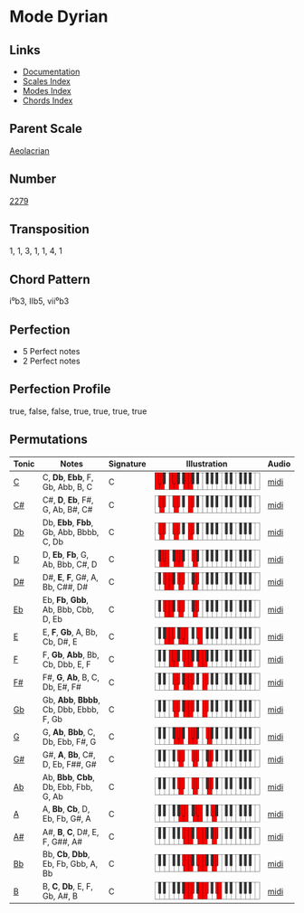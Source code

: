 # Mode Dyrian

## Links

- [Documentation](README.md)
- [Scales Index](Scales.md)
- [Modes Index](Modes.md)
- [Chords Index](Chords.md)

## Parent Scale

[Aeolacrian](ScaleAeolacrian.md)

## Number

[2279](https://ianring.com/musictheory/scales/2279)

## Transposition

1, 1, 3, 1, 1, 4, 1

## Chord Pattern

i⁰b3, IIb5, vii⁰b3

## Perfection

- 5 Perfect notes
- 2 Perfect notes

## Perfection Profile

true, false, false, true, true, true, true

## Permutations

| Tonic | Notes | Signature | Illustration | Audio |
|-------|-------|-----------|--------------|-------|
| [C](ModeCNaturalDyrian.md) | C, **Db**, **Ebb**, F, Gb, Abb, B, C | C | ![CNaturalDyrian](ModeCNaturalDyrian.png) | [midi](https://github.com/edipermadi/music/blob/main/docs/ModeCNaturalDyrian.mid?raw=true) |
| [C#](ModeCSharpDyrian.md) | C#, **D**, **Eb**, F#, G, Ab, B#, C# | C | ![CSharpDyrian](ModeCSharpDyrian.png) | [midi](https://github.com/edipermadi/music/blob/main/docs/ModeCSharpDyrian.mid?raw=true) |
| [Db](ModeDFlatDyrian.md) | Db, **Ebb**, **Fbb**, Gb, Abb, Bbbb, C, Db | C | ![DFlatDyrian](ModeDFlatDyrian.png) | [midi](https://github.com/edipermadi/music/blob/main/docs/ModeDFlatDyrian.mid?raw=true) |
| [D](ModeDNaturalDyrian.md) | D, **Eb**, **Fb**, G, Ab, Bbb, C#, D | C | ![DNaturalDyrian](ModeDNaturalDyrian.png) | [midi](https://github.com/edipermadi/music/blob/main/docs/ModeDNaturalDyrian.mid?raw=true) |
| [D#](ModeDSharpDyrian.md) | D#, **E**, **F**, G#, A, Bb, C##, D# | C | ![DSharpDyrian](ModeDSharpDyrian.png) | [midi](https://github.com/edipermadi/music/blob/main/docs/ModeDSharpDyrian.mid?raw=true) |
| [Eb](ModeEFlatDyrian.md) | Eb, **Fb**, **Gbb**, Ab, Bbb, Cbb, D, Eb | C | ![EFlatDyrian](ModeEFlatDyrian.png) | [midi](https://github.com/edipermadi/music/blob/main/docs/ModeEFlatDyrian.mid?raw=true) |
| [E](ModeENaturalDyrian.md) | E, **F**, **Gb**, A, Bb, Cb, D#, E | C | ![ENaturalDyrian](ModeENaturalDyrian.png) | [midi](https://github.com/edipermadi/music/blob/main/docs/ModeENaturalDyrian.mid?raw=true) |
| [F](ModeFNaturalDyrian.md) | F, **Gb**, **Abb**, Bb, Cb, Dbb, E, F | C | ![FNaturalDyrian](ModeFNaturalDyrian.png) | [midi](https://github.com/edipermadi/music/blob/main/docs/ModeFNaturalDyrian.mid?raw=true) |
| [F#](ModeFSharpDyrian.md) | F#, **G**, **Ab**, B, C, Db, E#, F# | C | ![FSharpDyrian](ModeFSharpDyrian.png) | [midi](https://github.com/edipermadi/music/blob/main/docs/ModeFSharpDyrian.mid?raw=true) |
| [Gb](ModeGFlatDyrian.md) | Gb, **Abb**, **Bbbb**, Cb, Dbb, Ebbb, F, Gb | C | ![GFlatDyrian](ModeGFlatDyrian.png) | [midi](https://github.com/edipermadi/music/blob/main/docs/ModeGFlatDyrian.mid?raw=true) |
| [G](ModeGNaturalDyrian.md) | G, **Ab**, **Bbb**, C, Db, Ebb, F#, G | C | ![GNaturalDyrian](ModeGNaturalDyrian.png) | [midi](https://github.com/edipermadi/music/blob/main/docs/ModeGNaturalDyrian.mid?raw=true) |
| [G#](ModeGSharpDyrian.md) | G#, **A**, **Bb**, C#, D, Eb, F##, G# | C | ![GSharpDyrian](ModeGSharpDyrian.png) | [midi](https://github.com/edipermadi/music/blob/main/docs/ModeGSharpDyrian.mid?raw=true) |
| [Ab](ModeAFlatDyrian.md) | Ab, **Bbb**, **Cbb**, Db, Ebb, Fbb, G, Ab | C | ![AFlatDyrian](ModeAFlatDyrian.png) | [midi](https://github.com/edipermadi/music/blob/main/docs/ModeAFlatDyrian.mid?raw=true) |
| [A](ModeANaturalDyrian.md) | A, **Bb**, **Cb**, D, Eb, Fb, G#, A | C | ![ANaturalDyrian](ModeANaturalDyrian.png) | [midi](https://github.com/edipermadi/music/blob/main/docs/ModeANaturalDyrian.mid?raw=true) |
| [A#](ModeASharpDyrian.md) | A#, **B**, **C**, D#, E, F, G##, A# | C | ![ASharpDyrian](ModeASharpDyrian.png) | [midi](https://github.com/edipermadi/music/blob/main/docs/ModeASharpDyrian.mid?raw=true) |
| [Bb](ModeBFlatDyrian.md) | Bb, **Cb**, **Dbb**, Eb, Fb, Gbb, A, Bb | C | ![BFlatDyrian](ModeBFlatDyrian.png) | [midi](https://github.com/edipermadi/music/blob/main/docs/ModeBFlatDyrian.mid?raw=true) |
| [B](ModeBNaturalDyrian.md) | B, **C**, **Db**, E, F, Gb, A#, B | C | ![BNaturalDyrian](ModeBNaturalDyrian.png) | [midi](https://github.com/edipermadi/music/blob/main/docs/ModeBNaturalDyrian.mid?raw=true) |
